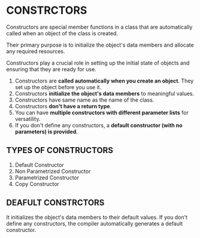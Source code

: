 # CONSTRCTORS
Constructors are special member functions in a class that are automatically called when an object of the class is created. 

Their primary purpose is to initialize the object's data members and allocate any required resources. 

Constructors play a crucial role in setting up the initial state of objects and ensuring that they are ready for use.

1. Constructors are **called automatically when you create an object**. They set up the object before you use it.
2. Constructors **initialize the object's data members** to meaningful values.
3. Constructors have same name as the name of the class.
4. Constructors **don't have a return type**.
5. You can have **multiple constructors with different parameter lists** for versatility.
6. If you don't define any constructors, a **default constructor (with no parameters) is provided**.

## TYPES OF CONSTRUCTORS
1. Default Constructor
2. Non Parametrized Constructor
3. Parametrized Constructor
4. Copy Constructor

## DEAFULT CONSTRCTORS
It initializes the object's data members to their default values. If you don't define any constructors, the compiler automatically generates a default constructor.
